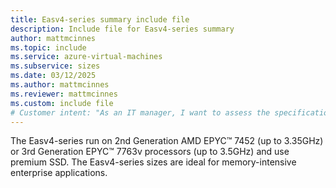 ```yaml
---
title: Easv4-series summary include file
description: Include file for Easv4-series summary
author: mattmcinnes
ms.topic: include
ms.service: azure-virtual-machines
ms.subservice: sizes
ms.date: 03/12/2025
ms.author: mattmcinnes
ms.reviewer: mattmcinnes
ms.custom: include file
# Customer intent: "As an IT manager, I want to assess the specifications of the Easv4-series virtual machines, so that I can determine if they meet the memory requirements for our enterprise applications."
---
```

The Easv4-series run on 2nd Generation AMD EPYC™ 7452 (up to 3.35GHz) or 3rd Generation EPYC™ 7763v processors (up to 3.5GHz) and use premium SSD. The Easv4-series sizes are ideal for memory-intensive enterprise applications.